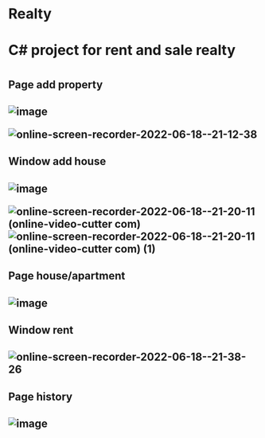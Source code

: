 # Realty
<h1>C# project for rent and sale realty<h1>
 <h2>Page add property<h2>
   
![image](https://user-images.githubusercontent.com/81188162/174457152-bd74c91b-2976-448f-b280-8b8a09dd5ecd.png)
   
![online-screen-recorder-2022-06-18--21-12-38](https://user-images.githubusercontent.com/81188162/174457204-b096c37b-3e6c-44ed-9435-d878bf96b4ad.gif)
   
 <h2>Window add house<h2>
 
   ![image](https://user-images.githubusercontent.com/81188162/174457249-3dcfb68e-c5b6-4e02-9ff4-7828bd22a592.png)

![online-screen-recorder-2022-06-18--21-20-11 (online-video-cutter com)](https://user-images.githubusercontent.com/81188162/174457545-1709c66b-4cf6-46c8-a33e-d8072a990aae.gif)
![online-screen-recorder-2022-06-18--21-20-11 (online-video-cutter com) (1)](https://user-images.githubusercontent.com/81188162/174457648-2ce7e8da-d0c9-4e8b-98ae-9543d54890a4.gif)
   
<h2>Page house/apartment<h2>
  
  ![image](https://user-images.githubusercontent.com/81188162/174457792-4038bc96-bffc-466e-ad86-1f9d1234ff9d.png)

  
  <h2>Window rent<h2>
   
 ![online-screen-recorder-2022-06-18--21-38-26](https://user-images.githubusercontent.com/81188162/174457755-6f39c7bd-795a-4676-b6b1-688b40eeed69.gif)
    
  <h2>Page history<h2>
  
![image](https://user-images.githubusercontent.com/81188162/174457843-b85dbb68-cb6c-4704-a36c-0abc457c480c.png)

    
